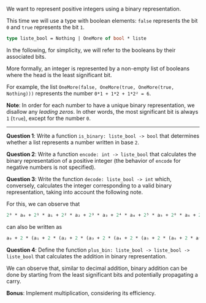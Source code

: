 We want to represent positive integers using a binary representation.

This time we will use a type with boolean elements: `false` represents the bit `0` and `true` represents the bit `1`.
```ocaml
type liste_bool = Nothing | OneMore of bool * liste
```
In the following, for simplicity, we will refer to the booleans by their associated bits.

More formally, an integer is represented by a non-empty list of booleans where the head is the least significant bit.

For example, the list `OneMore(false, OneMore(true, OneMore(true, Nothing)))` represents the number `0*1 + 1*2 + 1*2² = 6`.

**Note**: In order for each number to have a unique binary representation, we disallow any _leading zeros_. In other words, the most significant bit is always `1` (`true`), except for the number `0`.

---

**Question 1**:
Write a function `is_binary: liste_bool -> bool` that determines whether a list represents a number written in base `2`.

**Question 2**:
Write a function `encode: int -> liste_bool` that calculates the binary representation of a positive integer (the behavior of `encode` for negative numbers is not specified).

**Question 3**:
Write the function `decode: liste_bool -> int` which, conversely, calculates the integer corresponding to a valid binary representation, taking into account the following note.

For this, we can observe that
```ocaml
2⁰ * a₀ + 2¹ * a₁ + 2² * a₂ + 2³ * a₃ + 2⁴ * a₄ + 2⁵ * a₅ + 2⁶ * a₆ + 2⁷ * a₇
```
can also be written as
```ocaml
a₀ + 2 * (a₁ + 2 * (a₂ + 2 * (a₃ + 2 * (a₄ + 2 * (a₅ + 2 * (a₆ + 2 * a₇))))))
```

**Question 4**:
Define the function `plus_bin: liste_bool -> liste_bool -> liste_bool` that calculates the addition in binary representation.

We can observe that, similar to decimal addition, binary addition can be done by starting from the least significant bits and potentially propagating a carry.

**Bonus**:
Implement multiplication, considering its efficiency.
